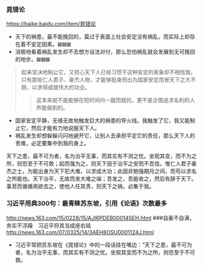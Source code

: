 ### 晁错论
https://baike.baidu.com/item/晁错论
- 天下的祸患，最不能挽回的，莫过于表面上社会安定没有祸乱，而实际上却存在着不安定因素。`龖龖龖`
- 消极地看着祸乱发生却不去想方设法对付，那么恐怕祸乱就会发展到无可挽回的地步。`龖龖龖`
>起来坚决地制止它，又担心天下人已经习惯于这种安定的表象却不相信我。只有那些仁人君子、豪杰人物，才能够挺身而出为国家安定而冒天下之大不韪，以求得成就伟大的功业。
>>这本来就不是能够在短时间内一蹴而就的，更不是企图追求名利的人所能做到的。
- 国家安定平静，无缘无故地触发巨大的祸患的导火线。我触发了它，我又能制止它，然后才能有力地说服天下人。
- 祸乱发生却想躲躲闪闪地避开它，让别人去承担平定它的责任，那么天下人的责难，必定要集中到我的身上。

天下之患，最不可为者，名为治平无事，而其实有不测之忧。坐观其变，而不为之所，则恐至于不可救；起而强为之，则天下狃于治平之安而不吾信。惟仁人君子豪杰之士，为能出身为天下犯大难，以求成大功；此固非勉强期月之间，而苟以求名之所能也。天下治平，无故而发大难之端；吾发之，吾能收之，然后有辞于天下。事至而循循焉欲去之，使他人任其责，则天下之祸，必集于我。
### 习近平用典300句：最青睐苏东坡，引用《论语》次数最多
http://news.163.com/15/0228/15/AJI6PDEB00014SEH.html
###自豪不自满，务实不浮躁　习近平将其当成座右铭
http://news.163.com/07/0325/14/3AEH8OSU0001124J.html
- 习近平常把苏东坡在《晁错论》中的一段话挂在嘴边：“天下之患，最不可为者，名为治平无事，而其实有不测之忧。坐观其变而不为之所，则恐至于不可救。